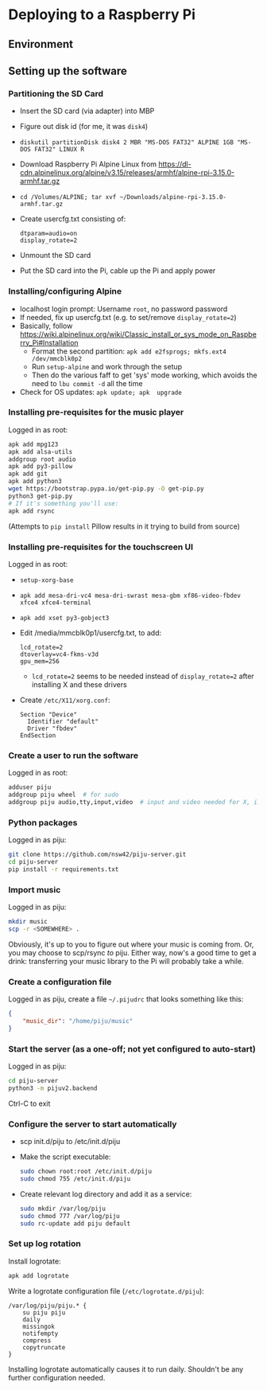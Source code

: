 # Deploying to a Raspberry Pi

## Environment

## Setting up the software

### Partitioning the SD Card

* Insert the SD card (via adapter) into MBP
* Figure out disk id (for me, it was `disk4`)
* `diskutil partitionDisk disk4 2 MBR "MS-DOS FAT32" ALPINE 1GB "MS-DOS FAT32" LINUX R`
* Download Raspberry Pi Alpine Linux from <https://dl-cdn.alpinelinux.org/alpine/v3.15/releases/armhf/alpine-rpi-3.15.0-armhf.tar.gz>
* `cd /Volumes/ALPINE; tar xvf ~/Downloads/alpine-rpi-3.15.0-armhf.tar.gz`
* Create usercfg.txt consisting of:

    ```text
    dtparam=audio=on
    display_rotate=2
    ```

* Unmount the SD card
* Put the SD card into the Pi, cable up the Pi and apply power

### Installing/configuring Alpine

* localhost login prompt: Username `root`, no password password
* If needed, fix up usercfg.txt (e.g. to set/remove `display_rotate=2`)
* Basically, follow <https://wiki.alpinelinux.org/wiki/Classic_install_or_sys_mode_on_Raspberry_Pi#Installation>
    * Format the second partition: `apk add e2fsprogs; mkfs.ext4 /dev/mmcblk0p2`
    * Run `setup-alpine` and work through the setup
    * Then do the various faff to get 'sys' mode working, which avoids the need to `lbu commit -d` all the time
* Check for OS updates: `apk update; apk  upgrade`

### Installing pre-requisites for the music player

Logged in as root:

```sh
apk add mpg123
apk add alsa-utils
addgroup root audio
apk add py3-pillow
apk add git
apk add python3
wget https://bootstrap.pypa.io/get-pip.py -O get-pip.py
python3 get-pip.py
# If it's something you'll use:
apk add rsync
```

(Attempts to `pip install` Pillow results in it trying to build from source)

### Installing pre-requisites for the touchscreen UI

Logged in as root:

* `setup-xorg-base`
* `apk add mesa-dri-vc4 mesa-dri-swrast mesa-gbm xf86-video-fbdev xfce4 xfce4-terminal`
* `apk add xset py3-gobject3`
* Edit /media/mmcblk0p1/usercfg.txt, to add:

    ```text
    lcd_rotate=2
    dtoverlay=vc4-fkms-v3d
    gpu_mem=256
    ```

    * `lcd_rotate=2` seems to be needed instead of `display_rotate=2` after installing X and these drivers

* Create `/etc/X11/xorg.conf`:

    ```text
    Section "Device"
      Identifier "default"
      Driver "fbdev"
    EndSection
    ```

### Create a user to run the software

Logged in as root:

```sh
adduser piju
addgroup piju wheel  # for sudo
addgroup piju audio,tty,input,video  # input and video needed for X, i.e. for the touchscreen UI
```

### Python packages

Logged in as piju:

```sh
git clone https://github.com/nsw42/piju-server.git
cd piju-server
pip install -r requirements.txt
```

### Import music

Logged in as piju:

```sh
mkdir music
scp -r <SOMEWHERE> .
```

Obviously, it's up to you to figure out where your music is coming from. Or,
you may choose to scp/rsync *to* piju. Either way, now's a good time to get a
drink: transferring your music library to the Pi will probably take a while.

### Create a configuration file

Logged in as piju, create a file `~/.pijudrc` that looks something like this:

```json
{
    "music_dir": "/home/piju/music"
}
```

### Start the server (as a one-off; not yet configured to auto-start)

Logged in as piju:

```sh
cd piju-server
python3 -m pijuv2.backend
```

Ctrl-C to exit

### Configure the server to start automatically

* scp init.d/piju to /etc/init.d/piju
* Make the script executable:

    ```sh
    sudo chown root:root /etc/init.d/piju
    sudo chmod 755 /etc/init.d/piju
    ```

* Create relevant log directory and add it as a service:

    ```sh
    sudo mkdir /var/log/piju
    sudo chmod 777 /var/log/piju
    sudo rc-update add piju default
    ```

### Set up log rotation

Install logrotate:

```sh
apk add logrotate
```

Write a logrotate configuration file (`/etc/logrotate.d/piju`):

```text
/var/log/piju/piju.* {
    su piju piju
    daily
    missingok
    notifempty
    compress
    copytruncate
}
```

Installing logrotate automatically causes it to run daily. Shouldn't be any further configuration needed.
